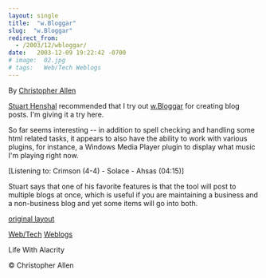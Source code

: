 ```yaml
---
layout: single
title:  "w.Bloggar"
slug:  "w.Bloggar"
redirect_from:
  - /2003/12/wbloggar/
date:   2003-12-09 19:22:42 -0700
# image:  02.jpg
# tags:   Web/Tech Weblogs
---
```



By [Christopher Allen](/about)

[Stuart Henshal](http://www.henshall.com/blog/) recommended that I try out [w.Bloggar](http://wbloggar.com/) for creating blog posts. I'm giving it a try here.

So far seems interesting -- in addition to spell checking and handling some html related tasks, it appears to also have the ability to work with various plugins, for instance, a Windows Media Player plugin to display what music I'm playing right now.

\[Listening to: Crimson (4-4) - Solace - Ahsas (04:15)\]

 
Stuart says that one of his favorite features is that the tool will post to multiple blogs at once, which is useful if you are maintaining a business and a non-business blog and yet some items will go into both.

[original layout](/previous/2003/12/wbloggar.html)

[Web/Tech](/tags/web/tech/) [Weblogs](/tags/weblogs/)

Life With Alacrity

© Christopher Allen
